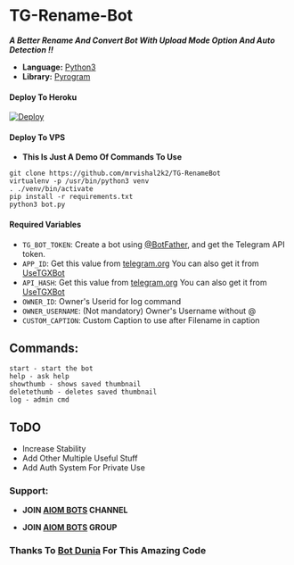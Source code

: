 # TG-Rename-Bot
***A Better Rename And Convert Bot With Upload Mode Option 
And Auto Detection !!***

* **Language:** [Python3](https://www.python.org)
* **Library:** [Pyrogram](https://docs.pyrogram.org)

#### Deploy To Heroku

[![Deploy](https://www.herokucdn.com/deploy/button.svg)](https://heroku.com/deploy)

#### Deploy To VPS
* ****This Is Just A Demo Of Commands To Use****
```
git clone https://github.com/mrvishal2k2/TG-RenameBot
virtualenv -p /usr/bin/python3 venv
. ./venv/bin/activate
pip install -r requirements.txt
python3 bot.py
```

#### Required Variables

* `TG_BOT_TOKEN`: Create a bot using [@BotFather](https://telegram.dog/BotFather), and get the Telegram API token.
* `APP_ID`: Get this value from [telegram.org](https://my.telegram.org/apps)
 You can also get it from [UseTGXBot](https://t.me/UseTGXBot)
* `API_HASH`: Get this value from [telegram.org](https://my.telegram.org/apps)
 You can also get it from [UseTGXBot](https://t.me/UseTGXBot)
* `OWNER_ID`: Owner's Userid for log command
* `OWNER_USERNAME`: (Not mandatory) Owner's Username without @
* `CUSTOM_CAPTION`: Custom Caption to use after Filename in caption

## Commands:
```
start - start the bot
help - ask help 
showthumb - shows saved thumbnail
deletethumb - deletes saved thumbnail
log - admin cmd 
```
## ToDO
* Increase Stability
* Add Other Multiple Useful Stuff
* Add Auth System For Private Use 

### Support:

* **JOIN [AIOM BOTS](https://t.me/AIOM_BOTS) CHANNEL**

* **JOIN [AIOM BOTS](https://t.me/AIOM_BOTS) GROUP**

### Thanks To [Bot Dunia](https://t.me/BotDunia) For This Amazing Code
